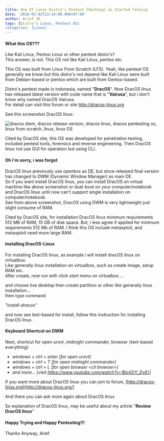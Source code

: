 ```yaml
---
title: One Of Linux Distro's Pentest [Hacking] as Started Talking
date: '2016-03-02T23:19:00.000+07:00'
author: Arief JR
tags: [Distro's Linux, Pentest OS]
categories: [Linux]
---
```


#### What this OS???

Like Kali Linux, Pentoo Linux or other pentest distro's?  
This answer, is not. This OS not like Kali Linux, pentoo etc.  

This OS was built from Linux From Scratch (LFS). Yeah, like pentest OS generally we know but this distro's not depend like Kali Linux were built from Debian-based or pentoo which are built from Gentoo-based.  

Distro's pentest made in indonesia, named "**DracOS**". Now DracOS linux has released latest version with code name that is "**Vairusa**", but i don't know why named DracOS Vairusa.  
For detail can visit this forum or site http://dracos-linux.org  

See this screenshot DracOS linux:

![dracos dwm, dracos release version, dracos linux, dracos pentesting os, linux from scratch, linux, linux OS](https://4.bp.blogspot.com/-Di-RH5vpVDE/VtcITD9oQ1I/AAAAAAAAC_M/T85R8QIf8nk/s1600/Screenshot_20160302_221224.png)

Cited by DracOS site, this OS was developed for penetration testing, included pentest tools, forensics and reverse engineering. Then DracOS linux not use GUI for operation but using CLI.

#### Oh i'm sorry, i was forgot

DracOS linux previously use openbox as DE, but since released final version has changed to DWM (Dynamic Window Manager) as main DE.  
So if you want install DracOS linux, you can install DracOS on virtual machine like above screenshot or dual-boot on your computer/notebook and DracOS linux until now can't support single installation on computer/notebook.  
See from above screenshot, DracOS using DWM is very lightweight just slight consume of RAM.  

Cited by DracOS site, for installation DracOS linux minimum requirements 512 MB of RAM, 15 GB of disk space. But, i less agree if applied for minimum requirements 512 Mb of RAM. I think this OS include metasploit, and metasploit need more large RAM.

#### Installing DracOS-Linux

For installing DracOS linux, as example i will install dracOS linux on virtualbox.  
Like generally linux installation on virtualbox, such as create image, setup RAM etc.  
After create, now run with click _start menu_ on virtualbox....  

and choose live desktop then create partition or other like generally linux installation...  
then type command  

_"install-dracos"_  

and now see text-based for install, follow this instruction for installing DracOS linux.  

#### Keyboard Shortcut on DWM

Next, shortcut for open urxvt, midnight commander, browser {text-based everything}  

* _windows + ctrl + enter \[for open urxvt\]_
* _windows + ctrl + T \[for open midnight commander\]_
* _windows + ctrl + L \[for open browser &lt;cli browser&gt;\]_
* _and more... \[visit https://www.youtube.com/watch?v=1Bz42iY_DyE\]_

If you want more about DracOS linux you can join to forum, [http://dracos-linux.org](http://dracos-linux.org/)  

And there you can ask more again about DracOS linux  

So explanation of DracOS linux, may be useful about my article "**Review DracOS linux**"

#### Happy Trying and Happy Pentesting!!!

Thanks Anyway, Arief.